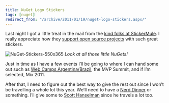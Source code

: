 ```yaml
---
title: NuGet Logo Stickers
tags: [nuget]
redirect_from: "/archive/2011/01/19/nuget-logo-stickers.aspx/"
---
```


Last night I got a little treat in the mail from the [kind folks at
StickerMule](http://stickermule.com/ "StickerMule"). I really appreciate
how they [support open source
projects](http://lozanotek.com/blog/archive/2010/08/05/open_source_support_is_not_just_code.aspx "Open Source support is not just code")
with such great stickers.

![NuGet-Stickers-550x365](https://haacked.com/assets/images/haacked_com/WindowsLiveWriter/NuGet-Logo-Stickers_8914/NuGet-Stickers-550x365_2a301498-8cb6-469f-8104-d92a654789cd.jpg "NuGet-Stickers-550x365")
*Look at all those little NuGets!*

Just in time as I have a few events I’ll be going to where I can hand
some out such as [Web Camps
Argentina/Brazil](https://haacked.com/archive/2010/12/21/see-me-in-brazil-and-argentina-in-march.aspx "Web Camps Argentina/Brazil"),
the MVP Summit, and if I’m selected, Mix 2011.

After that, I need to figure out the best way to give the rest out since
I won’t be travelling a whole lot this year. We’ll need to have a [Nerd
Dinner](http://nerddinner.com/ "Nerd Dinner") or something. I’ll give
some to [Scott Hanselman](http://hanselman.com/ "Scott Hanselman") since
he travels a lot too.

